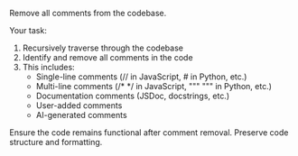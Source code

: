 Remove all comments from the codebase.

Your task:
1. Recursively traverse through the codebase
2. Identify and remove all comments in the code
3. This includes:
   - Single-line comments (// in JavaScript, # in Python, etc.)
   - Multi-line comments (/* */ in JavaScript, """ """ in Python, etc.)
   - Documentation comments (JSDoc, docstrings, etc.)
   - User-added comments
   - AI-generated comments

Ensure the code remains functional after comment removal. Preserve code structure and formatting.
